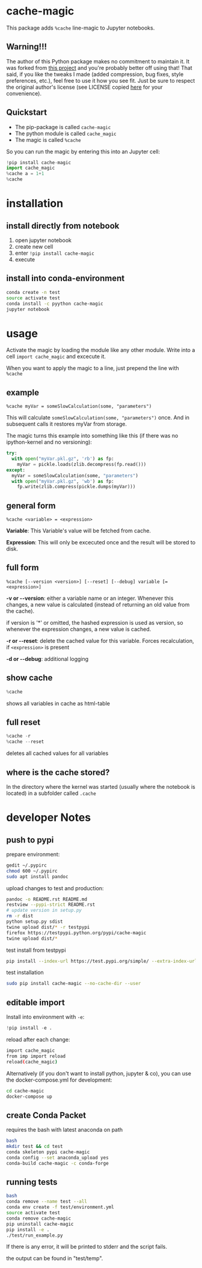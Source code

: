 # cache-magic

This package adds `%cache` line-magic to Jupyter notebooks.

## Warning!!!
The author of this Python package makes no commitment to maintain it.  It was forked from [this project](https://github.com/SmartDataInnovationLab/ipython-cache) and you're probably better off using that! That said, if you like the tweaks I made (added compression, bug fixes, style preferences, etc.), feel free to use it how you see fit. Just be sure to respect the original author's license (see LICENSE copied [here](https://github.com/pyython/cache-magic/blob/master/LICENSE) for your convenience).

## Quickstart

* The pip-package is called `cache-magic`
* The python module is called `cache_magic`
* The magic is called `%cache`

So you can run the magic by entering this into an Jupyter cell:

```python
!pip install cache-magic
import cache_magic
%cache a = 1+1
%cache
```

# installation

## install directly from notebook

1. open jupyter notebook
2. create new cell
3. enter `!pip install cache-magic`
4. execute

## install into conda-environment

```bash
conda create -n test
source activate test
conda install -c pyython cache-magic
jupyter notebook
```

# usage

Activate the magic by loading the module like any other module. Write into a cell `import cache_magic` and excecute it.

When you want to apply the magic to a line, just prepend the line with `%cache`

## example

```
%cache myVar = someSlowCalculation(some, "parameters")
```

This will calculate  `someSlowCalculation(some, "parameters")` once. And in subsequent calls it restores myVar from storage.

The magic turns this example into something like this (if there was no ipython-kernel and no versioning):  

```python
try:
  with open("myVar.pkl.gz", 'rb') as fp:
    myVar = pickle.loads(zlib.decompress(fp.read()))
except:
  myVar = someSlowCalculation(some, "parameters")
  with open("myVar.pkl.gz", 'wb') as fp:
    fp.write(zlib.compress(pickle.dumps(myVar)))
```

## general form

```
%cache <variable> = <expression>
```

**Variable**: This Variable's value will be fetched from cache.

**Expression**: This will only be excecuted once and the result will be stored to disk.

## full form

```
%cache [--version <version>] [--reset] [--debug] variable [= <expression>]
```

**-v or --version**: either a variable name or an integer. Whenever this changes, a new value is calculated (instead of returning an old value from the cache).

if version is '\*' or omitted, the hashed expression is used as version, so whenever the expression changes, a new value is cached.

**-r or --reset**: delete the cached value for this variable. Forces recalculation, if `<expression>` is present

**-d or --debug**: additional logging

## show cache

```python
%cache
```

shows all variables in cache as html-table

## full reset

```python
%cache -r
%cache --reset
```

deletes all cached values for all variables

## where is the cache stored?

In the directory where the kernel was started (usually where the notebook is located)  in a subfolder called `.cache`


# developer Notes

## push to pypi

prepare environment:

```bash
gedit ~/.pypirc
chmod 600 ~/.pypirc
sudo apt install pandoc
```

upload changes to test and production:

```bash
pandoc -o README.rst README.md
restview --pypi-strict README.rst
# update version in setup.py
rm -r dist
python setup.py sdist
twine upload dist/* -r testpypi
firefox https://testpypi.python.org/pypi/cache-magic
twine upload dist/*
```

test install from testpypi

```bash
pip install --index-url https://test.pypi.org/simple/ --extra-index-url https://pypi.org/simple cache-magic --no-cache-dir --user
```

test installation

```bash
sudo pip install cache-magic --no-cache-dir --user
```

## editable import

Install into environment with `-e`:

```python
!pip install -e .
```

reload after each change:

```bash
import cache_magic
from imp import reload
reload(cache_magic)
```

Alternatively (if you don't want to install python, jupyter & co), you can use the docker-compose.yml for development:

```bash
cd cache-magic
docker-compose up
```

## create Conda Packet

requires the bash with latest anaconda on path

```bash
bash
mkdir test && cd test
conda skeleton pypi cache-magic
conda config --set anaconda_upload yes
conda-build cache-magic -c conda-forge
```

## running tests

```bash
bash
conda remove --name test --all
conda env create -f test/environment.yml
source activate test
conda remove cache-magic
pip uninstall cache-magic
pip install -e .
./test/run_example.py
```

If there is any error, it will be printed to stderr and the script fails.

the output can be found in "test/temp".
